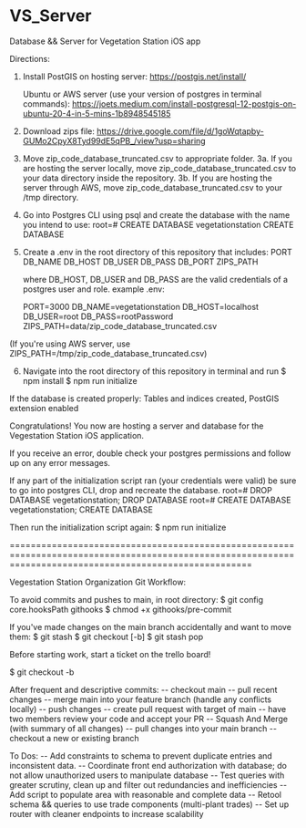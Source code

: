 # VS_Server

Database && Server for Vegetation Station iOS app

Directions:

1. Install PostGIS on hosting server:
   https://postgis.net/install/

   Ubuntu or AWS server (use your version of postgres in terminal commands):
   https://joets.medium.com/install-postgresql-12-postgis-on-ubuntu-20-4-in-5-mins-1b8948545185

2. Download zips file:
   https://drive.google.com/file/d/1goWqtapby-GUMo2CpyX8Tyd99dE5qPB_/view?usp=sharing

3. Move zip_code_database_truncated.csv to appropriate folder.
   3a. If you are hosting the server locally, move zip_code_database_truncated.csv to your data directory inside the repository.
   3b. If you are hosting the server through AWS, move zip_code_database_truncated.csv to your /tmp directory.

4. Go into Postgres CLI using psql and create the database with the name you intend to use:
   root=# CREATE DATABASE vegetationstation
   CREATE DATABASE

5. Create a .env in the root directory of this repository that includes:
   PORT
   DB_NAME
   DB_HOST
   DB_USER
   DB_PASS
   DB_PORT
   ZIPS_PATH

   where DB_HOST, DB_USER and DB_PASS are the valid credentials of a postgres user and role.
   example .env:

   PORT=3000
   DB_NAME=vegetationstation
   DB_HOST=localhost
   DB_USER=root
   DB_PASS=rootPassword
   ZIPS_PATH=data/zip_code_database_truncated.csv

(If you're using AWS server, use ZIPS_PATH=/tmp/zip_code_database_truncated.csv)

6. Navigate into the root directory of this repository in terminal and run
   $ npm install
   $ npm run initialize

If the database is created properly:
Tables and indices created, PostGIS extension enabled

Congratulations! You now are hosting a server and database for the Vegestation Station iOS application.

If you receive an error, double check your postgres permissions and follow up on any error messages.

If any part of the initialization script ran (your credentials were valid) be sure to go into postgres CLI, drop and recreate the database.
root=# DROP DATABASE vegetationstation;
DROP DATABASE
root=# CREATE DATABASE vegetationstation;
CREATE DATABASE

Then run the initialization script again:
$ npm run initialize

==========================================================================================================================================================

Vegestation Station Organization Git Workflow:

To avoid commits and pushes to main, in root directory:
$ git config core.hooksPath githooks
$ chmod +x githooks/pre-commit

If you've made changes on the main branch accidentally and want to move them:
$ git stash
$ git checkout [-b] <newOrExistingBranch>
$ git stash pop

Before starting work, start a ticket on the trello board!

$ git checkout -b <newOrExistingBranch>

After frequent and descriptive commits:
-- checkout main
-- pull recent changes
-- merge main into your feature branch (handle any conflicts locally)
-- push changes
-- create pull request with target of main
-- have two members review your code and accept your PR
-- Squash And Merge (with summary of all changes)
-- pull changes into your main branch
-- checkout a new or existing branch

To Dos:
-- Add constraints to schema to prevent duplicate entries and inconsistent data.
-- Coordinate front end authorization with database; do not allow unauthorized users to manipulate database
-- Test queries with greater scrutiny, clean up and filter out redundancies and inefficiencies
-- Add script to populate area with reasonable and complete data
-- Retool schema && queries to use trade components (multi-plant trades)
-- Set up router with cleaner endpoints to increase scalability
